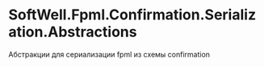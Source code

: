 # SoftWell.Fpml.Confirmation.Serialization.Abstractions

Абстракции для сериализации fpml из схемы confirmation